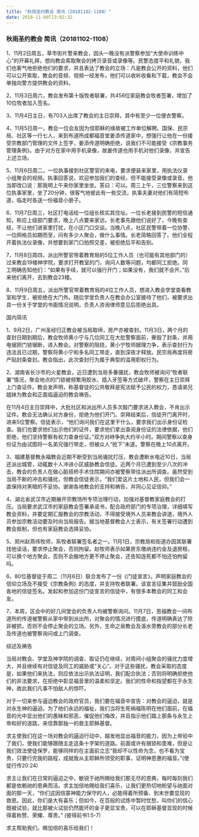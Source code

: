 ```yaml
---
title: "秋雨圣约教会 简讯（20181102-1108）"
date: 2018-11-09T13:02:32
---
```


### 秋雨圣约教会 简讯（20181102-1108）

1、11月2日周五，草市街片警来教会，因头一晚没有派警察参加“大使命训练中心”的开幕礼拜，想向教会索取聚会的拷贝录音或录像等。民警态度平和礼貌，我们也客气地拒绝他们的要求，并且表达了教会的立场：凡是教会公开的资料，他们可以公开索取，教会的音频、视频一经发布，他们可以收听收看和下载，教会不会单独向警方提供教会的资料。

2、11月3日周六，教会发布第十版牧者联署，共456位家庭教会牧者签署，增加了10位牧者加入签名。

3、11月4日主日，有703人出席了教会的主日崇拜，其中有至少一位便衣警察。

4、11月5日周一，教会一位会友因为信耶稣的缘故被工作单位解聘。国保、民宗局、社区等一行七人，来到布道所成都福音堂姜添传道家中，想强行让他在一份接受宗教部门管理的文件上签字，姜添传道明确拒绝，说我们不可能接受《宗教事务管理条例》。由于对方在家中用手机录像，故姜传道也用手机对他们录像，并宣告上述立场。

5、11月6日周二，一位执事接到社区警官的来电，要求便装来家里，用执法仪录小组聚会的视频。执事回答说，欢迎参加我们的查经，但不能接受录像或录音。他当即改口说：那我明上午来你家里坐坐。答曰：可以。周三上午，三位警察来到这位执事家里，坐了20分钟，很客气地彼此有一些交流，执事夫妻对他们有简短布道，临走时各送一份福音小册子。

6、11月7日周三，社区打电话给一位组长核实其住址。一位长老接到民警的短信通知，称应上级部门要求，晚上八点要来家访。长老事先跟他们说好了，今晚有查经，不让他们进家里打扰，在小区门口交谈。当晚八点，社区民警带着一位协警、一位网格员如期而至，问有多少人聚会，做什么事情。长老简略回答了。他们全程开着执法仪录像，并想要到家门口拍照交差，被拒绝后平和告别。

7、11月8日周四，派出所警官带着教育局的5位工作人员（也可能有其他部门的）过来教会19楼神学院，要求打开教室的门，询问人数等问题，均都同工拒绝。同工明确告知他们：“如果有手续，就可以强行开门；如果没有，我们就不会开。”后来他们离开，去到教会23楼。

8、11月9日周五，派出所警官带着教育局的4位工作人员，想进入教会学堂查看教室和学生，被拒绝在大门外。随后学堂负责人在教会办公室接待了他们，被要求出具一份关于学堂的书面情况说明，负责人咨询律师意见后拒绝出具。

国内简讯

1、9月2日，广州圣经归正教会被当局取缔，房产亦被查封。11月3日，两个月的查封日期到期后，教会牧师黄小宁与几位同工在大批警察面前，撕毁了封条，并用电锯把门锁锯断，进入教会。对警察的阻挠，黄小宁牧师据理力争，表示查封行为违法且已过期，警察将黄小宁和多名同工带走，直到深夜才释放。民宗局再度将房产贴封条查封。教会指出，此次查封行为属于典型的滥用职权行为。

2、湖南省长沙市的火星教会，近日遭到当局多番骚扰，教会牧师被询问“牧者联署”情况，聚会地点的门锁被频繁用胶水、插入牙签等方式破坏，警察在主日崇拜上门查证件。教会发声明，称基督徒的公共敬拜是宪法赋予公民的权力，恳请弟兄姐妹为教会和正面临逼迫的教会祷告。

在11月4日主日崇拜中，大批社区和派出所人员多次敲门要求进入教会，不肯出示证件。教会无法确认对方身份，拒绝为他们开门。崇拜结束后，信徒开门离开时，进来5位警察。信徒表示，“他们询问我们在这里干什么，要求我们出示身份证检查。我们也要求他们出示他们的证件，要求他们拿出查阅身份证的法律依据，他们拒绝，他们坚持警察有权力查身份证。”双方对峙争执大约半小时。期间警察以查身份证为由试图将一名弟兄强行带走，但被众人“抢下”未遂。警察在晚上10点离开。

3、福建基督教永福教会近期不断受到当局骚扰打压，教会遭断水电近10日，当局还派出城管，动辄数十人冲进小区威胁教会信徒。近两个月已遭到至少八次的冲击，教会的负责人在做心脏搭桥手术住院期间亦被警察带往派出所调查。虽然受到当局不断的冲击和骚扰，但教会信徒表示，“我们爱这片土地和人民，但我们会一直保持对黑暗的不妥协。谢谢各地教会的支持和祷告，并同心见证信仰。”

4、湖北省武汉市近期展开宗教场所专项治理行动，加强对基督教家庭教会的打压。当局要求武汉市的家庭教会签署承诺书，配合政府部门的专项治理，详细填写教会资料，并要定期汇报教会的宗教活动，不得接受境外人员来教会讲道，境外人员参加宗教活动要及时向当局报告。据当地基督教会人士表示，有关签署行动遭到教会抵制，但也有家庭教会选择妥协。

5、郑州赵燕伟牧师，系牧者联署签名者之一。11月1日，宗教局和街道办因其联署找他谈话，要求停止聚会，否则拘留。赵牧师表示如果房东缴纳违约金及退房租，可以换个地方聚会，否则不会搬地方更不停止聚会，还告知连死都不怕还怕拘留吗。

6、80位基督徒于周二（11月6日）联合发布了一份《门徒宣言》，声明家庭教会的信仰立场及不接受《宗教条例》的态度，并支持牧者联署。该宣言征集并鼓励全国各地的信徒签名。发起和参加这份门徒宣言的信徒中，有很多本教会的同工和会友。

7、本周，区会中的好几间堂会的负责人均被警察询问。11月7日，恩福教会一间布道所的传道被警察从家中带到派出所，对聚会的情况进行摸底，传道明确表达了除非被抓，否则不会停止聚会的立场。另外，生命之泉教会及溪水旁教会的部分长老及传道也被警察询问或上门调查。

综述及祷告

当局对教会、学堂及神学院的调查、取证仍在继续，对周间小组聚会的骚扰力度增大，并且继续有对信徒及同工的威胁或“关心”。对于这些骚扰，教会采取的态度是，如果他们来执法，则应依法出示执法证明，我们配合执法；否则将明确拒绝他们的非法要求，在拒绝中彰显福音里的温柔和坚定。我们的性命和指望都在乎永生神，故此我们凡事不怕敌人的惊吓。

对于一切来参与逼迫教会的政府官员，我们要在福音中宣告：对教会的逼迫，就是对永生神的逼迫。为了他们永远的福祉，我们当将生死祸福陈明在他们面前，在福音的光中显出他们的愚昧和邪恶，催促他们悔改，并且指示他们踏上那条与永生上帝和好的道路，来信靠那独一的救主耶稣基督。

求主使我们在这一场对教会的逼迫行动中，越发地显出福音的能力，因为上帝验中了我们，使我们能够跟随主走这条十字架的道路。前面或许有捆锁和患难，但是让我们效法使徒保罗，能够同样的在主面前立志“我却不以性命为念，也不看为宝贵，只要行完我的路程，成就我从主耶稣所领受的职事，证明神恩惠的福音。”(使徒行传20:24)

求主让我们在日常的逼迫之中，敏锐于祂所赐给我们那无尽的恩典，每时每刻我们都是依赖祂的恩典而活。求主加倍地赐给我们喜乐，让我们更热切地盼望与祂面对面的那一天，“你们这因信蒙神能力保守的人，必能得着所预备、到末世要显现的救恩。因此，你们是大有喜乐；但如今，在百般的试炼中暂时忧愁，叫你们的信心既被试验，就比那被火试验仍然能坏的金子更显宝贵，可以在耶稣基督显现的时候得着称赞、荣耀、尊贵。” (彼得前书1:5-7)

求主帮助我们，赐加倍的喜乐给我们！

